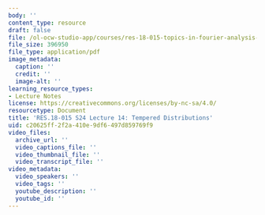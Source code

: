 ```yaml
---
body: ''
content_type: resource
draft: false
file: /ol-ocw-studio-app/courses/res-18-015-topics-in-fourier-analysis-spring-2024/mitres_18_015_s24_lec14.pdf
file_size: 396950
file_type: application/pdf
image_metadata:
  caption: ''
  credit: ''
  image-alt: ''
learning_resource_types:
- Lecture Notes
license: https://creativecommons.org/licenses/by-nc-sa/4.0/
resourcetype: Document
title: 'RES.18-015 S24 Lecture 14: Tempered Distributions'
uid: c20625ff-2f2a-410e-9df6-497d859769f9
video_files:
  archive_url: ''
  video_captions_file: ''
  video_thumbnail_file: ''
  video_transcript_file: ''
video_metadata:
  video_speakers: ''
  video_tags: ''
  youtube_description: ''
  youtube_id: ''
---
```

